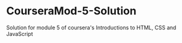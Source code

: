 # CourseraMod-5-Solution
Solution for module 5 of coursera's Introductions to HTML, CSS and JavaScript
